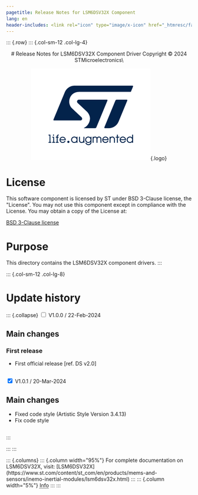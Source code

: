 ```yaml
---
pagetitle: Release Notes for LSM6DSV32X Component
lang: en
header-includes: <link rel="icon" type="image/x-icon" href="_htmresc/favicon.png" />
---
```


::: {.row}
::: {.col-sm-12 .col-lg-4}

<center>
# Release Notes for LSM6DSV32X Component Driver
Copyright &copy; 2024 STMicroelectronics\

[![ST logo](_htmresc/st_logo_2020.png)](https://www.st.com){.logo}
</center>

# License

This software component is licensed by ST under BSD 3-Clause license, the "License".
You may not use this component except in compliance with the License. You may obtain a copy of the License at:

[BSD 3-Clause license](https://opensource.org/license/BSD-3-Clause)

# Purpose

This directory contains the LSM6DSV32X component drivers.
:::

::: {.col-sm-12 .col-lg-8}
# Update history

::: {.collapse}
<input type="checkbox" id="collapse-section1" aria-hidden="true">
<label for="collapse-section1" aria-hidden="true">V1.0.0 / 22-Feb-2024</label>
<div>			

## Main changes

### First release

- First official release [ref. DS v2.0]

##

</div>

<input type="checkbox" id="collapse-section2" checked aria-hidden="true">
<label for="collapse-section2" aria-hidden="true">V1.0.1 / 20-Mar-2024</label>
<div>			

## Main changes

- Fixed code style (Artistic Style Version 3.4.13)
- Fix code style

##

</div>
:::


:::
:::

<footer class="sticky">
::: {.columns}
::: {.column width="95%"}
For complete documentation on LSM6DSV32X,
visit:
[LSM6DSV32X](https://www.st.com/content/st_com/en/products/mems-and-sensors/inemo-inertial-modules/lsm6dsv32x.html)
:::
::: {.column width="5%"}
<abbr title="Based on template cx566953 version 1.0">Info</abbr>
:::
:::
</footer>
